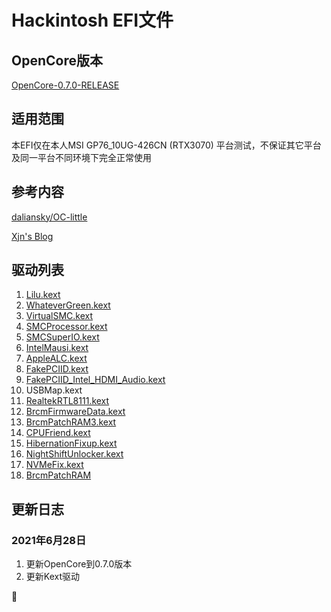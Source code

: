 # Hackintosh EFI文件
## OpenCore版本

[OpenCore-0.7.0-RELEASE](https://github.com/acidanthera/OpenCorePkg/releases/tag/0.7.0)

## 适用范围

本EFI仅在本人MSI GP76_10UG-426CN (RTX3070) 平台测试，不保证其它平台及同一平台不同环境下完全正常使用

## 参考内容

[daliansky/OC-little](https://github.com/daliansky/OC-little)

[Xjn's Blog](https://blog.xjn819.com/?author=1)

## 驱动列表
1. [Lilu.kext](https://github.com/acidanthera/Lilu)
2. [WhateverGreen.kext](https://github.com/acidanthera/WhateverGreen)
3. [VirtualSMC.kext](https://github.com/acidanthera/VirtualSMC)
4. [SMCProcessor.kext](https://github.com/acidanthera/VirtualSMC)
5. [SMCSuperIO.kext](https://github.com/acidanthera/VirtualSMC)
6. [IntelMausi.kext](https://github.com/acidanthera/IntelMausi)
7. [AppleALC.kext](https://github.com/acidanthera/AppleALC)
8. [FakePCIID.kext](https://github.com/RehabMan/OS-X-Fake-PCI-ID)
9. [FakePCIID_Intel_HDMI_Audio.kext](https://github.com/RehabMan/OS-X-Fake-PCI-ID)
10. USBMap.kext
11. [RealtekRTL8111.kext](https://github.com/RehabMan/OS-X-Realtek-Network)
12. [BrcmFirmwareData.kext](https://github.com/acidanthera/BrcmPatchRAM)
13. [BrcmPatchRAM3.kext](https://github.com/acidanthera/BrcmPatchRAM)
14. [CPUFriend.kext](https://github.com/acidanthera/CPUFriend)
15. [HibernationFixup.kext](https://github.com/acidanthera/HibernationFixup)
16. [NightShiftUnlocker.kext](https://github.com/0xFireWolf/NightShiftUnlocker)
17. [NVMeFix.kext](https://github.com/acidanthera/NVMeFix)
18. [BrcmPatchRAM](https://github.com/acidanthera/BrcmPatchRAM)

## 更新日志

### 2021年6月28日
1. 更新OpenCore到0.7.0版本
2. 更新Kext驱动



